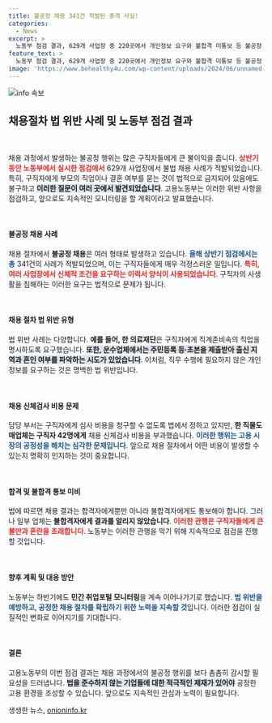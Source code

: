 ```yaml
---
title: 불공정 채용 341건 적발된 충격 사실!
categories:
  - News
excerpt: >
  노동부 점검 결과, 629개 사업장 중 220곳에서 개인정보 요구와 불합격 미통보 등 불공정 채용이 적발됐다! 취업 준비생을 위한 공정한 채용을 이끌기 위한 조치가 시급하다. 클릭해 자세한 내용을 확인하세요!
feature_text: >
  노동부 점검 결과, 629개 사업장 중 220곳에서 개인정보 요구와 불합격 미통보 등 불공정 채용이 적발됐다! 취업 준비생을 위한 공정한 채용을 이끌기 위한 조치가 시급하다. 클릭해 자세한 내용을 확인하세요!
image: 'https://www.behealthy4u.com/wp-content/uploads/2024/06/unnamed-file.png'
---
```


<p><img src="https://www.behealthy4u.com/wp-content/uploads/2024/06/unnamed-file.png" alt="info 속보" /></p>

<h2 data-ke-size="size26">채용절차 법 위반 사례 및 노동부 점검 결과</h2>

<p data-ke-size="size16">&nbsp;</p>

<p>채용 과정에서 발생하는 불공정 행위는 많은 구직자들에게 큰 불이익을 줍니다. <b><span style="color: #ee2323;">상반기 동안 노동부에서 실시한 점검에서</span></b> 629개 사업장에서 불법 채용 사례가 적발되었습니다. 특히, 구직자에게 부모의 직업이나 결혼 여부를 묻는 것이 법적으로 금지되어 있음에도 불구하고 <b><span style="background-color: #21538527;">이러한 질문이 여러 곳에서 발견되었습니다</span></b>. 고용노동부는 이러한 위반 사항을 점검하고, 앞으로도 지속적인 모니터링을 할 계획이라고 발표했습니다. </p>

<p data-ke-size="size16">&nbsp;</p>

<h4>불공정 채용 사례</h4>

<p>채용 절차에서 <b>불공정 채용</b>은 여러 형태로 발생하고 있습니다. <b><span style="color: #1a5490;">올해 상반기 점검에서는 총</span></b> 341건의 사례가 적발되었으며, 이는 구직자들에게 매우 걱정스러운 일입니다. <b><span style="color: #ee2323;">특히, 여러 사업장에서 신체적 조건을 요구하는 이력서 양식이 사용되었습니다</span></b>. 구직자의 사생활을 침해하는 이러한 요구는 법적으로 문제가 됩니다. </p>

<p data-ke-size="size16">&nbsp;</p>

<h4>채용 절차 법 위반 유형</h4>

<p>법 위반 사례는 다양합니다. <b>예를 들어, 한 의료재단</b>은 구직자에게 직계존비속의 직업을 명시하도록 요구했습니다. <b><span style="background-color: #21538527;">또한, 운수업체에서는 주민등록 등·초본을 제출받아 출신 지역과 혼인 여부를 파악하는 시도가 있었습니다</span></b>. 이처럼, 직무 수행에 필요하지 않은 개인정보를 요구하는 것은 명백한 법 위반입니다.</p>

<p data-ke-size="size16">&nbsp;</p>

<h4>채용 신체검사 비용 문제</h4>

<p>담당 부서는 구직자에게 심사 비용을 청구할 수 없도록 법에서 정하고 있지만, <b>한 직물도매업체는 구직자 42명에게</b> 채용 신체검사 비용을 부과했습니다. <b><span style="color: #1a5490;">이러한 행위는 고용 시장의 공정성을 해치는 심각한 문제입니다</span></b>. 앞으로 채용 절차에서 어떤 비용이 발생할 수 있는지 명확히 인지하는 것이 중요합니다. </p>

<p data-ke-size="size16">&nbsp;</p>

<h4>합격 및 불합격 통보 미비</h4>

<p>법에 따르면 채용 결과는 합격자에게뿐만 아니라 불합격자에게도 통보해야 합니다. 그러나 일부 업체는 <b>불합격자에게 결과를 알리지 않았습니다</b>. <b><span style="color: #ee2323;">이러한 관행은 구직자들에게 큰 불만과 혼란을 초래합니다</span></b>. 노동부는 이러한 관행을 막기 위해 지속적으로 점검을 진행할 것입니다. </p>

<p data-ke-size="size16">&nbsp;</p>

<h4>향후 계획 및 대응 방안</h4>

<p>노동부는 하반기에도 <b>민간 취업포털 모니터링</b>을 계속 이어나가기로 했습니다. <b><span style="color: #1a5490;">법 위반을 예방하고, 공정한 채용 절차를 확립하기 위한 노력을 지속할 것</span></b>입니다. 이러한 점검이 실질적인 변화로 이어지기를 기대합니다. </p>

<p data-ke-size="size16">&nbsp;</p>

<h4>결론</h4>

<p>고용노동부의 이번 점검 결과는 채용 과정에서의 불공정 행위를 보다 촘촘히 감시할 필요성을 드러냅니다. <b><span style="background-color: #21538527;">법을 준수하지 않는 기업들에 대한 적극적인 제재가 있어야</span></b> 공정한 고용 환경을 조성할 수 있습니다. 앞으로도 지속적인 관심과 노력이 필요합니다.</p>
생생한 뉴스, <a href="https://onioninfo.kr" rel="dofollow">onioninfo.kr</a>


